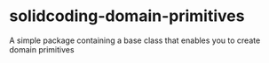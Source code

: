 # solidcoding-domain-primitives
A simple package containing a base class that enables you to create domain primitives
